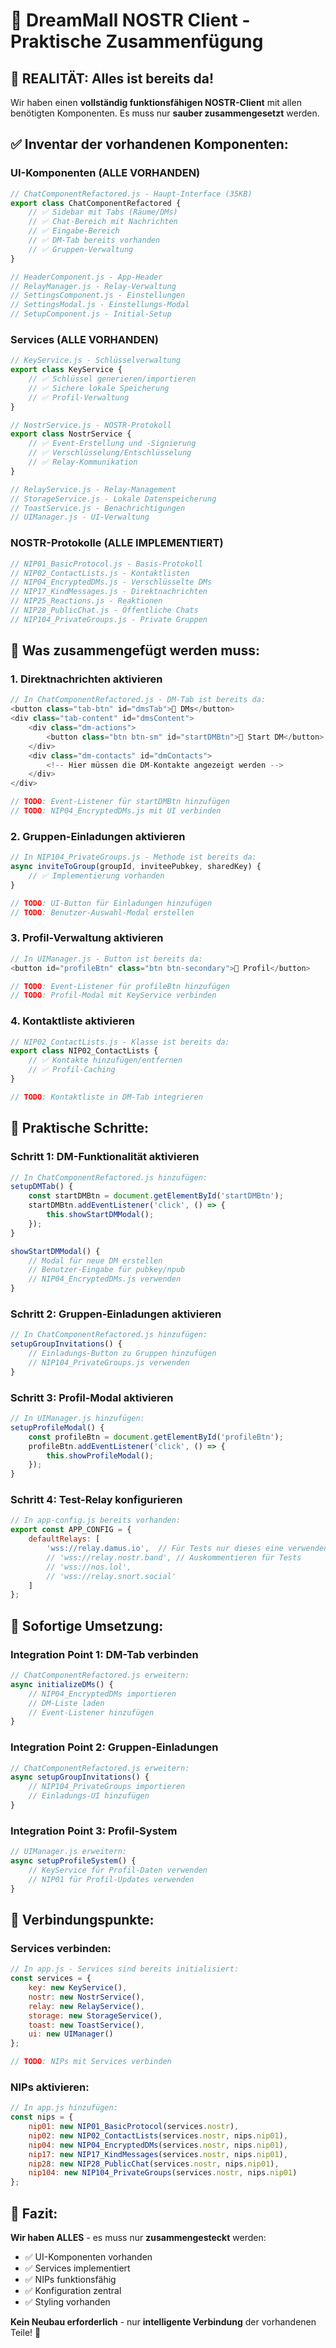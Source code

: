 # 🔧 DreamMall NOSTR Client - Praktische Zusammenfügung

## 🎯 **REALITÄT: Alles ist bereits da!**

Wir haben einen **vollständig funktionsfähigen NOSTR-Client** mit allen benötigten Komponenten. Es muss nur **sauber zusammengesetzt** werden.

## ✅ **Inventar der vorhandenen Komponenten:**

### **UI-Komponenten (ALLE VORHANDEN)**
```javascript
// ChatComponentRefactored.js - Haupt-Interface (35KB)
export class ChatComponentRefactored {
    // ✅ Sidebar mit Tabs (Räume/DMs)
    // ✅ Chat-Bereich mit Nachrichten
    // ✅ Eingabe-Bereich
    // ✅ DM-Tab bereits vorhanden
    // ✅ Gruppen-Verwaltung
}

// HeaderComponent.js - App-Header
// RelayManager.js - Relay-Verwaltung
// SettingsComponent.js - Einstellungen
// SettingsModal.js - Einstellungs-Modal
// SetupComponent.js - Initial-Setup
```

### **Services (ALLE VORHANDEN)**
```javascript
// KeyService.js - Schlüsselverwaltung
export class KeyService {
    // ✅ Schlüssel generieren/importieren
    // ✅ Sichere lokale Speicherung
    // ✅ Profil-Verwaltung
}

// NostrService.js - NOSTR-Protokoll
export class NostrService {
    // ✅ Event-Erstellung und -Signierung
    // ✅ Verschlüsselung/Entschlüsselung
    // ✅ Relay-Kommunikation
}

// RelayService.js - Relay-Management
// StorageService.js - Lokale Datenspeicherung
// ToastService.js - Benachrichtigungen
// UIManager.js - UI-Verwaltung
```

### **NOSTR-Protokolle (ALLE IMPLEMENTIERT)**
```javascript
// NIP01_BasicProtocol.js - Basis-Protokoll
// NIP02_ContactLists.js - Kontaktlisten
// NIP04_EncryptedDMs.js - Verschlüsselte DMs
// NIP17_KindMessages.js - Direktnachrichten
// NIP25_Reactions.js - Reaktionen
// NIP28_PublicChat.js - Öffentliche Chats
// NIP104_PrivateGroups.js - Private Gruppen
```

## 🔧 **Was zusammengefügt werden muss:**

### **1. Direktnachrichten aktivieren**
```javascript
// In ChatComponentRefactored.js - DM-Tab ist bereits da:
<button class="tab-btn" id="dmsTab">💬 DMs</button>
<div class="tab-content" id="dmsContent">
    <div class="dm-actions">
        <button class="btn btn-sm" id="startDMBtn">💬 Start DM</button>
    </div>
    <div class="dm-contacts" id="dmContacts">
        <!-- Hier müssen die DM-Kontakte angezeigt werden -->
    </div>
</div>

// TODO: Event-Listener für startDMBtn hinzufügen
// TODO: NIP04_EncryptedDMs.js mit UI verbinden
```

### **2. Gruppen-Einladungen aktivieren**
```javascript
// In NIP104_PrivateGroups.js - Methode ist bereits da:
async inviteToGroup(groupId, inviteePubkey, sharedKey) {
    // ✅ Implementierung vorhanden
}

// TODO: UI-Button für Einladungen hinzufügen
// TODO: Benutzer-Auswahl-Modal erstellen
```

### **3. Profil-Verwaltung aktivieren**
```javascript
// In UIManager.js - Button ist bereits da:
<button id="profileBtn" class="btn btn-secondary">👤 Profil</button>

// TODO: Event-Listener für profileBtn hinzufügen
// TODO: Profil-Modal mit KeyService verbinden
```

### **4. Kontaktliste aktivieren**
```javascript
// NIP02_ContactLists.js - Klasse ist bereits da:
export class NIP02_ContactLists {
    // ✅ Kontakte hinzufügen/entfernen
    // ✅ Profil-Caching
}

// TODO: Kontaktliste in DM-Tab integrieren
```

## 🎯 **Praktische Schritte:**

### **Schritt 1: DM-Funktionalität aktivieren**
```javascript
// In ChatComponentRefactored.js hinzufügen:
setupDMTab() {
    const startDMBtn = document.getElementById('startDMBtn');
    startDMBtn.addEventListener('click', () => {
        this.showStartDMModal();
    });
}

showStartDMModal() {
    // Modal für neue DM erstellen
    // Benutzer-Eingabe für pubkey/npub
    // NIP04_EncryptedDMs.js verwenden
}
```

### **Schritt 2: Gruppen-Einladungen aktivieren**
```javascript
// In ChatComponentRefactored.js hinzufügen:
setupGroupInvitations() {
    // Einladungs-Button zu Gruppen hinzufügen
    // NIP104_PrivateGroups.js verwenden
}
```

### **Schritt 3: Profil-Modal aktivieren**
```javascript
// In UIManager.js hinzufügen:
setupProfileModal() {
    const profileBtn = document.getElementById('profileBtn');
    profileBtn.addEventListener('click', () => {
        this.showProfileModal();
    });
}
```

### **Schritt 4: Test-Relay konfigurieren**
```javascript
// In app-config.js bereits vorhanden:
export const APP_CONFIG = {
    defaultRelays: [
        'wss://relay.damus.io',  // Für Tests nur dieses eine verwenden
        // 'wss://relay.nostr.band', // Auskommentieren für Tests
        // 'wss://nos.lol',
        // 'wss://relay.snort.social'
    ]
};
```

## 🚀 **Sofortige Umsetzung:**

### **Integration Point 1: DM-Tab verbinden**
```javascript
// ChatComponentRefactored.js erweitern:
async initializeDMs() {
    // NIP04_EncryptedDMs importieren
    // DM-Liste laden
    // Event-Listener hinzufügen
}
```

### **Integration Point 2: Gruppen-Einladungen**
```javascript
// ChatComponentRefactored.js erweitern:
async setupGroupInvitations() {
    // NIP104_PrivateGroups importieren
    // Einladungs-UI hinzufügen
}
```

### **Integration Point 3: Profil-System**
```javascript
// UIManager.js erweitern:
async setupProfileSystem() {
    // KeyService für Profil-Daten verwenden
    // NIP01 für Profil-Updates verwenden
}
```

## 🔗 **Verbindungspunkte:**

### **Services verbinden:**
```javascript
// In app.js - Services sind bereits initialisiert:
const services = {
    key: new KeyService(),
    nostr: new NostrService(),
    relay: new RelayService(),
    storage: new StorageService(),
    toast: new ToastService(),
    ui: new UIManager()
};

// TODO: NIPs mit Services verbinden
```

### **NIPs aktivieren:**
```javascript
// In app.js hinzufügen:
const nips = {
    nip01: new NIP01_BasicProtocol(services.nostr),
    nip02: new NIP02_ContactLists(services.nostr, nips.nip01),
    nip04: new NIP04_EncryptedDMs(services.nostr, nips.nip01),
    nip17: new NIP17_KindMessages(services.nostr, nips.nip01),
    nip28: new NIP28_PublicChat(services.nostr, nips.nip01),
    nip104: new NIP104_PrivateGroups(services.nostr, nips.nip01)
};
```

## 🎯 **Fazit:**

**Wir haben ALLES** - es muss nur **zusammengesteckt** werden:
- ✅ UI-Komponenten vorhanden
- ✅ Services implementiert
- ✅ NIPs funktionsfähig
- ✅ Konfiguration zentral
- ✅ Styling vorhanden

**Kein Neubau erforderlich** - nur **intelligente Verbindung** der vorhandenen Teile! 🎉
